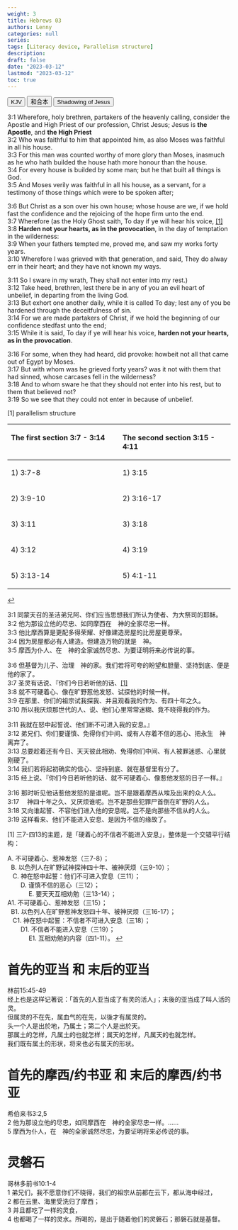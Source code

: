 ```yaml
---
weight: 3
title: Hebrews 03
authors: Lenny
categories: null
series:
tags: [Literacy device, Parallelism structure]
description: 
draft: false
date: "2023-03-12"
lastmod: "2023-03-12"
toc: true
---
```


<!--more-->

<!-- Tab links -->

<div class="tab">
  <button class="tablinks active" onclick="tablabel(event, 'english')">KJV</button>
  <button class="tablinks" onclick="tablabel(event, 'chinese')">和合本</button>
  <button class="tablinks" onclick="tablabel(event, 'note1')">Shadowing of Jesus</button>
</div>

<!-- Tab content -->

<div id="english" class="tabcontent" style="display:block">

3:1 Wherefore, holy brethren, partakers of the heavenly calling, consider the Apostle and High Priest of our profession, Christ Jesus; <a class ="marginnote">Jesus is <b>the Apostle</b>, and <b>the High Priest</b></a>  
3:2 Who was faithful to him that appointed him, as also Moses was faithful in all his house.  
3:3 For this man was counted worthy of more glory than Moses, inasmuch as he who hath builded the house hath more honour than the house.  
3:4 For every house is builded by some man; but he that built all things is God.  
3:5 And Moses verily was faithful in all his house, as a servant, for a testimony of those things which were to be spoken after;  

3:6 But Christ as a son over his own house; whose house are we, if we hold fast the confidence and the rejoicing of the hope firm unto the end.  
3:7 Wherefore (as the Holy Ghost saith, To day if ye will hear his voice, <a id="1_ref" href = "#1">[1]</a>  
3:8 <b>Harden not your hearts, as in the provocation</b>, in the day of temptation in the wilderness:  
3:9 When your fathers tempted me, proved me, and saw my works forty years.  
3:10 Wherefore I was grieved with that generation, and said, They do alway err in their heart; and they have not known my ways.  

3:11 So I sware in my wrath, They shall not enter into my rest.)  
3:12 Take heed, brethren, lest there be in any of you an evil heart of unbelief, in departing from the living God.  
3:13 But exhort one another daily, while it is called To day; lest any of you be hardened through the deceitfulness of sin.  
3:14 For we are made partakers of Christ, if we hold the beginning of our confidence stedfast unto the end;  
3:15 While it is said, To day if ye will hear his voice, <b>harden not your hearts, as in the provocation</b>.  

3:16 For some, when they had heard, did provoke: howbeit not all that came out of Egypt by Moses.  
3:17 But with whom was he grieved forty years? was it not with them that had sinned, whose carcases fell in the wilderness?  
3:18 And to whom sware he that they should not enter into his rest, but to them that believed not?  
3:19 So we see that they could not enter in because of unbelief.  


<p id="1">[1] 
parallelism structure

<table >
<colgroup><col style="width: 50%" /><col style="width: 50%" />
</colgroup>
<thead>
  <tr VALIGN=TOP style="text-align:left"  class="header">
    <th><p>The first section 3:7 - 3:14</p></th>
    <th><p>The second section 3:15 - 4:11</p></th>
  </tr>
</thead>
<tbody VALIGN=TOP>
  <tr>
    <td><p>1) 3:7-8
    </p></td>
    <td><p>1) 3:15
    </p></td>
  </tr>
  <tr>
    <td><p>2) 3:9-10
    </p></td>
    <td><p>2) 3:16-17
    </p></td>
  </tr>
  <tr>
    <td><p>3) 3:11
    </p></td>
    <td><p>3) 3:18
    </p></td>
  </tr>
  <tr>
    <td><p>4) 3:12
    </p></td>
    <td><p>4) 3:19
    </p></td>
  </tr>
  <tr>
    <td><p>5) 3:13-14
    </p></td>
    <td><p>5) 4:1-11
    </p></td>
  </tr>
</tbody>
</table>
<a href="#1_ref">&#8617;</a></p>
</div>

<div id="chinese" class="tabcontent">

3:1 同蒙天召的圣洁弟兄阿、你们应当思想我们所认为使者、为大祭司的耶稣。  
3:2 他为那设立他的尽忠、如同摩西在　神的全家尽忠一样。  
3:3 他比摩西算是更配多得荣耀、好像建造房屋的比房屋更尊荣。  
3:4 因为房屋都必有人建造。但建造万物的就是　神。  
3:5 摩西为仆人、在　神的全家诚然尽忠、为要证明将来必传说的事。  
 
3:6 但基督为儿子、治理　神的家。我们若将可夸的盼望和胆量、坚持到底、便是他的家了。  
3:7 圣灵有话说、『你们今日若听他的话、<a id="1_ref" href = "#1">[1]</a>    
3:8 就不可硬着心、像在旷野惹他发怒、试探他的时候一样。  
3:9 在那里、你们的祖宗试我探我、并且观看我的作为、有四十年之久。  
3:10 所以我厌烦那世代的人、说、他们心里常常迷糊、竟不晓得我的作为。  
 
3:11 我就在怒中起誓说、他们断不可进入我的安息。』  
3:12 弟兄们、你们要谨慎、免得你们中间、或有人存着不信的恶心、把永生　神离弃了。  
3:13 总要趁着还有今日、天天彼此相劝、免得你们中间、有人被罪迷惑、心里就刚硬了。  
3:14 我们若将起初确实的信心、坚持到底、就在基督里有分了。  
3:15 经上说、『你们今日若听他的话、就不可硬着心、像惹他发怒的日子一样。』  
 
3:16 那时听见他话惹他发怒的是谁呢。岂不是跟着摩西从埃及出来的众人么。  
3:17 　神四十年之久、又厌烦谁呢。岂不是那些犯罪尸首倒在旷野的人么。  
3:18 又向谁起誓、不容他们进入他的安息呢。岂不是向那些不信从的人么。  
3:19 这样看来、他们不能进入安息、是因为不信的缘故了。  

<p id="1">[1] 
三7-四13的主题，是「硬着心的不信者不能进入安息」，整体是一个交错平行结构：

A. 不可硬着心、惹神发怒（三7-8）；
<br>&nbsp;  B. 以色列人在旷野试神探神四十年、被神厌烦（三9-10）；
<br>&nbsp;&nbsp;    C. 神在怒中起誓：他们不可进入安息（三11）；
<br>&nbsp;&nbsp;&nbsp;    　D. 谨慎不信的恶心（三12）；
<br>&nbsp;&nbsp;&nbsp;&nbsp;    　　E. 要天天互相劝勉（三13-14）；
<br>A1. 不可硬着心、惹神发怒（三15）；
<br>&nbsp;  B1. 以色列人在旷野惹神发怒四十年、被神厌烦（三16-17）；
<br>&nbsp;&nbsp;    C1. 神在怒中起誓：不信者不可进入安息（三18）；
<br>&nbsp;&nbsp;&nbsp;    　D1. 不信者不能进入安息（三19）；
<br>&nbsp;&nbsp;&nbsp;&nbsp;    　　E1. 互相劝勉的内容（四1-11）。
<a href="#1_ref">&#8617;</a></p>

</div>




<div id="note1" class="tabcontent">

<h1><span class ="overline">首先的亚当 和 末后的亚当</span></h1>

林前15:45-49
<br>经上也是这样记著说：「首先的人亚当成了有灵的活人」；末後的亚当成了叫人活的灵。
<br>但属灵的不在先，属血气的在先，以後才有属灵的。
<br>头一个人是出於地，乃属土；第二个人是出於天。
<br>那属土的怎样，凡属土的也就怎样；属天的怎样，凡属天的也就怎样。 
<br>我们既有属土的形状，将来也必有属天的形状。


<h1><span class ="overline">首先的摩西/约书亚 和 末后的摩西/约书亚</span></h1>

‪希伯来书‬3:2,5
<br>2 他为那设立他的尽忠，如同摩西在　神的全家尽忠一样。……
<br>5 摩西为仆人，在　神的全家诚然尽忠，为要证明将来必传说的事。


<h1><span class ="overline">灵磐石</span></h1>

‪哥林多前书‬10:1-4
<br>1 弟兄们，我不愿意你们不晓得，我们的祖宗从前都在云下，都从海中经过， 
<br>2 都在云里、海里受洗归了摩西； 
<br>3 并且都吃了一样的灵食， 
<br>4 也都喝了一样的灵水。所喝的，是出于随着他们的灵磐石；那磐石就是基督。


</div>
